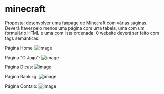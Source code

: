 # minecraft
Proposta: desenvolver uma fanpage de Minecraft com várias páginas. Deverá haver pelo menos uma página com uma tabela, uma com um formulário HTML e uma com lista ordenada. O website deverá ser feito com tags semânticas.

Página Home:
![image](https://github.com/andreylnx/minecraft/assets/17456968/aab90e02-be9d-4cbd-9543-7875d960ffe5)

Página "O Jogo":
![image](https://github.com/andreylnx/minecraft/assets/17456968/67bc1418-6d88-40bc-8c2b-3f3d880dcbbd)

Página Dicas:
![image](https://github.com/andreylnx/minecraft/assets/17456968/3719f231-fdb8-4b77-88af-0473895dd7dd)

Página Ranking:
![image](https://github.com/andreylnx/minecraft/assets/17456968/b66f54dd-5d98-4c4b-99e8-10d86e04d752)

Página Contato:
![image](https://github.com/andreylnx/minecraft/assets/17456968/6b9b17dd-2298-440e-8d82-8f6c41139d67)





